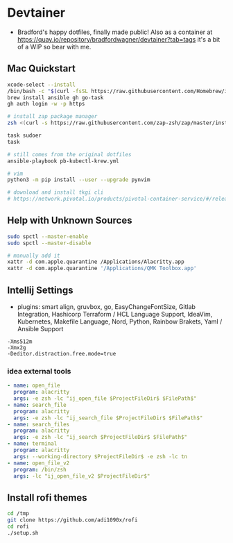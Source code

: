 # Devtainer
- Bradford's happy dotfiles, finally made public! Also as a container at https://quay.io/repository/bradfordwagner/devtainer?tab=tags it's a bit of a WIP so bear with me.

## Mac Quickstart
```bash
xcode-select --install
/bin/bash -c "$(curl -fsSL https://raw.githubusercontent.com/Homebrew/install/HEAD/install.sh)"
brew install ansible gh go-task
gh auth login -w -p https

# install zap package manager
zsh <(curl -s https://raw.githubusercontent.com/zap-zsh/zap/master/install.zsh) --branch release-v1

task sudoer
task

# still comes from the original dotfiles
ansible-playbook pb-kubectl-krew.yml

# vim
python3 -m pip install --user --upgrade pynvim

# download and install tkgi cli
# https://network.pivotal.io/products/pivotal-container-service/#/releases/1293578/file_groups/13745
```

## Help with Unknown Sources
```bash
sudo spctl --master-enable
sudo spctl --master-disable

# manually add it
xattr -d com.apple.quarantine /Applications/Alacritty.app
xattr -d com.apple.quarantine '/Applications/QMK Toolbox.app'
```

## Intellij Settings
- plugins: smart align, gruvbox, go, EasyChangeFontSize, Gitlab Integration, Hashicorp Terraform / HCL Language Support, IdeaVim, Kubernetes, Makefile Language, Nord, Python, Rainbow Brakets, Yaml / Ansible Support
```vm options
-Xms512m
-Xmx2g
-Deditor.distraction.free.mode=true
```
### idea external tools
```yaml
- name: open_file
  program: alacritty
  args: -e zsh -lc "ij_open_file $ProjectFileDir$ $FilePath$"
- name: search_file
  program: alacritty
  args: -e zsh -lc "ij_search_file $ProjectFileDir$ $FilePath$"
- name: search_files
  program: alacritty
  args: -e zsh -lc "ij_search $ProjectFileDir$ $FilePath$"
- name: terminal
  program: alacritty
  args: --working-directory $ProjectFileDir$ -e zsh -lc tn
- name: open_file_v2
  program: /bin/zsh
  args: -lc "ij_open_file_v2 $ProjectFileDir$"
```

## Install rofi themes
```bash
cd /tmp
git clone https://github.com/adi1090x/rofi
cd rofi
./setup.sh
```
